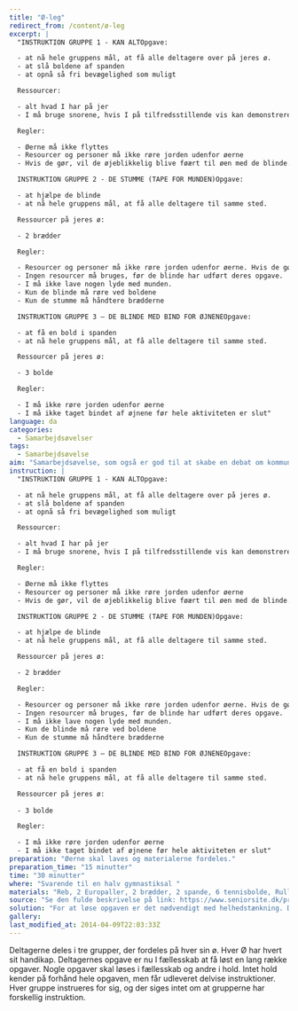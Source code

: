 ```yaml
---
title: "Ø-leg"
redirect_from: /content/ø-leg
excerpt: |
  "INSTRUKTION GRUPPE 1 - KAN ALTOpgave:

  - at nå hele gruppens mål, at få alle deltagere over på jeres ø.
  - at slå boldene af spanden
  - at opnå så fri bevægelighed som muligt

  Ressourcer:

  - alt hvad I har på jer
  - I må bruge snorene, hvis I på tilfredsstillende vis kan demonstrere løsningen på den uendelige cirkel for instruktøren

  Regler:

  - Øerne må ikke flyttes
  - Resourcer og personer må ikke røre jorden udenfor øerne
  - Hvis de gør, vil de øjeblikkelig blive føært til øen med de blinde.

  INSTRUKTION GRUPPE 2 - DE STUMME (TAPE FOR MUNDEN)Opgave:

  - at hjælpe de blinde
  - at nå hele gruppens mål, at få alle deltagere til samme sted.

  Ressourcer på jeres ø:

  - 2 brædder

  Regler:

  - Resourcer og personer må ikke røre jorden udenfor øerne. Hvis de gør, vil de øjeblikkelig blive ført til øen med de blinde.
  - Ingen resourcer må bruges, før de blinde har udført deres opgave.
  - I må ikke lave nogen lyde med munden.
  - Kun de blinde må røre ved boldene
  - Kun de stumme må håndtere brædderne

  INSTRUKTION GRUPPE 3 – DE BLINDE MED BIND FOR ØJNENEOpgave:

  - at få en bold i spanden
  - at nå hele gruppens mål, at få alle deltagere til samme sted.

  Ressourcer på jeres ø:

  - 3 bolde

  Regler:

  - I må ikke røre jorden udenfor øerne
  - I må ikke taget bindet af øjnene før hele aktiviteten er slut"
language: da
categories:
  - Samarbejdsøvelser
tags:
  - Samarbejdsøvelse
aim: "Samarbejdsøvelse, som også er god til at skabe en debat om kommunikation og helhedstænkning. "
instruction: |
  "INSTRUKTION GRUPPE 1 - KAN ALTOpgave:

  - at nå hele gruppens mål, at få alle deltagere over på jeres ø.
  - at slå boldene af spanden
  - at opnå så fri bevægelighed som muligt

  Ressourcer:

  - alt hvad I har på jer
  - I må bruge snorene, hvis I på tilfredsstillende vis kan demonstrere løsningen på den uendelige cirkel for instruktøren

  Regler:

  - Øerne må ikke flyttes
  - Resourcer og personer må ikke røre jorden udenfor øerne
  - Hvis de gør, vil de øjeblikkelig blive føært til øen med de blinde.

  INSTRUKTION GRUPPE 2 - DE STUMME (TAPE FOR MUNDEN)Opgave:

  - at hjælpe de blinde
  - at nå hele gruppens mål, at få alle deltagere til samme sted.

  Ressourcer på jeres ø:

  - 2 brædder

  Regler:

  - Resourcer og personer må ikke røre jorden udenfor øerne. Hvis de gør, vil de øjeblikkelig blive ført til øen med de blinde.
  - Ingen resourcer må bruges, før de blinde har udført deres opgave.
  - I må ikke lave nogen lyde med munden.
  - Kun de blinde må røre ved boldene
  - Kun de stumme må håndtere brædderne

  INSTRUKTION GRUPPE 3 – DE BLINDE MED BIND FOR ØJNENEOpgave:

  - at få en bold i spanden
  - at nå hele gruppens mål, at få alle deltagere til samme sted.

  Ressourcer på jeres ø:
  
  - 3 bolde

  Regler:

  - I må ikke røre jorden udenfor øerne
  - I må ikke taget bindet af øjnene før hele aktiviteten er slut"
preparation: "Øerne skal laves og materialerne fordeles."
preparation_time: "15 minutter"
time: "30 minutter"
where: "Svarende til en halv gymnastiksal "
materials: "Reb, 2 Europaller, 2 brædder, 2 spande, 6 tennisbolde, Rulle med snor til sammenbinding af hænder, Tape til at sætte for munden af de stumme, bind for øjnene til de blinde"
source: "Se den fulde beskrivelse på link: https://www.seniorsite.dk/projektkursus/cd/Moduler_files/flere_%C3%B8velser.pdf"
solution: "For at løse opgaven er det nødvendigt med helhedstænkning. Det allervigtigste er faktisk at man i starten får klargjort nøjagtigt hvad de enkelte gruppers opgaver er."
gallery:
last_modified_at: 2014-04-09T22:03:33Z
---
```

Deltagerne deles i tre grupper, der fordeles på hver sin ø. Hver Ø har hvert sit handikap. Deltagernes opgave er nu I fællesskab at få løst en lang række opgaver. Nogle opgaver skal løses i fællesskab og andre i hold. Intet hold kender på forhånd hele opgaven, men får udleveret delvise instruktioner. Hver gruppe instrueres for sig, og der siges intet om at grupperne har forskellig instruktion.
